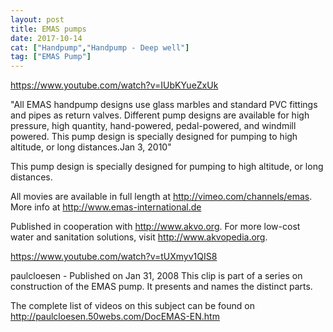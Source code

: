 ```yaml
---
layout: post
title: EMAS pumps
date: 2017-10-14
cat: ["Handpump","Handpump - Deep well"]
tag: ["EMAS Pump"]
---
```


https://www.youtube.com/watch?v=IUbKYueZxUk

"All EMAS handpump designs use glass marbles and standard PVC fittings and pipes as return valves. Different pump designs are available for high pressure, high quantity, hand-powered, pedal-powered, and windmill powered. This pump design is specially designed for pumping to high altitude, or long distances.Jan 3, 2010"

This pump design is specially designed for pumping to high altitude, or long distances. 

All movies are available in full length at http://vimeo.com/channels/emas. More info at http://www.emas-international.de

Published in cooperation with http://www.akvo.org. For more low-cost water and sanitation solutions, visit http://www.akvopedia.org.

https://www.youtube.com/watch?v=tUXmyv1QIS8

paulcloesen - Published on Jan 31, 2008
This clip is part of a series on construction of the EMAS pump. It presents and names the distinct parts.

The complete list of videos on this subject can be found on http://paulcloesen.50webs.com/DocEMAS-EN.htm